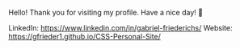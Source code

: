 Hello! Thank you for visiting my profile. Have a nice day! 💚

LinkedIn: https://www.linkedin.com/in/gabriel-friederichs/
Website: https://gfrieder1.github.io/CSS-Personal-Site/
